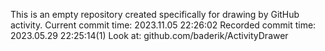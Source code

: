 This is an empty repository created specifically for drawing by GitHub activity.
Current commit time: 2023.11.05 22:26:02
Recorded commit time: 2023.05.29 22:25:14(1)
Look at: github.com/baderik/ActivityDrawer

